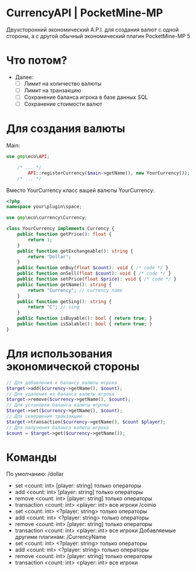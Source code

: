 # CurrencyAPI | PocketMine-MP
Двухсторонний экономический A.P.I. для создания валют с одной стороны, а с другой обычный экономический плагин PocketMine-MP 5

# Что потом?
  - Далее:
    - [ ] Лимит на количество валюты
    - [ ] Лимит на транзакцию
    - [ ] Сохранение баланса игрока в базе данных SQL
	- [ ] Сохранение стоимости валют

# Для создания валюты
Main:
```php
use gmp\eco\API;

	/* ... */
		API::registerCurrency($main->getName(), new YourCurrency());
	/* ... */
```
Вместо YourCurrency класс вашей валюты
YourCurrency:
```php
<?php
namespace your\plugin\space;

use gmp\eco\currency\Currency;

class YourCurrency implements Currency {
	public function getPrice(): float {
		return 1;
	}
	public function getExchangeable(): string {
		return "Dollar";
	}
	public function onBuy(float $count): void { /* code */ }
	public function onSell(float $count): void { /* code */ }
	public function setPrice(float $price): void { /* code */ }
	public function getName(): string {
		return "Currency"; // currency name
	}
	public function getSing(): string {
		return "C"; // sing
	}
	public function isBuyable(): bool { return true; }
	public function isSalable(): bool { return true; }
}
```
# Для использования экономической стороны
```php
// Для добавления к балансу валюты игрока
$target->add($currency->getName(), $count);
// Для удаления из баланса валюты игрока
$target->remove($currency->getName(), $count);
// Для установки баланса валюты игрока
$target->set($currency->getName(), $count);
// Для совершения транзакции
$target->transaction($currency->getName(), $count $player);
// Для получения баланса валюты игрока
$count = $target->get($currency->getName());
```

# Команды
По умолчанию:
/dollar
 - set <count: int> [player: string] только операторы
 - add <count: int> [player: string] только операторы
 - remove <count: int> [player: string] только операторы
 - transaction <count: int> <player: int> все игроки
/coinio
 - set <count: int> <?player: string> только операторы
 - add <count: int> <?player: string> только операторы
 - remove <count: int> [player: string] только операторы
 - transaction <count: int> <player: int> все игроки
Добавляемые другими плагинам:
/CurrencyName
 - set <count: int> <?player: string> только операторы
 - add <count: int> <?player: string> только операторы
 - remove <count: int> [player: string] только операторы
 - transaction <count: int> <player: int> все игроки

